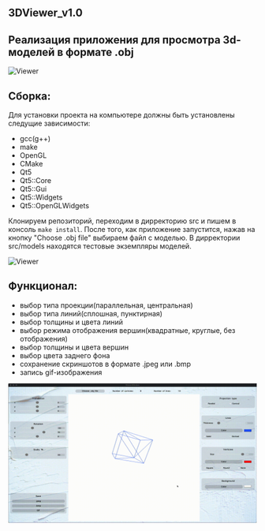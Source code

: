 ## 3DViewer_v1.0
## Реализация приложения для просмотра 3d-моделей в формате .obj
![Viewer](misc/images/start.gif)

## Сборка:
Для установки проекта на компьютере должны быть установлены следущие зависимости:
- gcc(g++)
- make
- OpenGL
- CMake
- Qt5
- Qt5::Core
- Qt5::Gui
- Qt5::Widgets
- Qt5::OpenGLWidgets

Клонируем репозиторий, переходим в дирректорию src и пишем в консоль `make install`. После того, как приложение запустится, нажав на кнопку "Choose .obj file" выбираем файл с моделью. В дирректории src/models находятся тестовые экземпляры моделей.

![Viewer](misc/images/objects.gif)

## Функционал:
- выбор типа проекции(параллельная, центральная)
- выбор типа линий(сплошная, пунктирная)
- выбор толщины и цвета линий
- выбор режима отображения вершин(квадратные, круглые, без отображения)
- выбор толщины и цвета вершин
- выбор цвета заднего фона
- сохранение скриншотов в формате .jpeg или .bmp
- запись gif-изображения

![Viewer](misc/images/func.gif)
